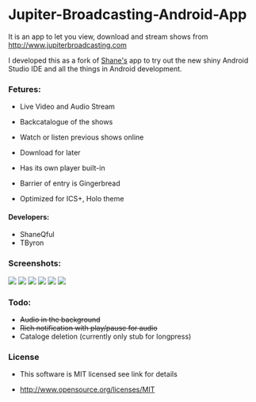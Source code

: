 Jupiter-Broadcasting-Android-App
================================

It is an app to let you view, download and stream shows from http://www.jupiterbroadcasting.com

I developed this as a fork of [Shane's](https://github.com/ShaneQful/Jupiter-Broadcasting-Android-App) app to try out the new shiny Android Studio IDE and all the things in Android development.

### Fetures:

* Live Video and Audio Stream

* Backcatalogue of the shows

* Watch or listen previous shows online

* Download for later

* Has its own player built-in

* Barrier of entry is Gingerbread

* Optimized for ICS+, Holo theme

#### Developers:

* ShaneQful
* TByron

### Screenshots:
<img src=http://i.imgur.com/ebTxyE8.png> <img src=http://i.imgur.com/o5fI406.png> <img src=http://i.imgur.com/xAODTfg.png> 
<img src=http://i.imgur.com/Xww4wGZ.png> <img src=http://i.imgur.com/8S5pgVp.png> <img src=http://i.imgur.com/YfFGPbO.png>

### Todo:

* ~~Audio in the background~~
* ~~Rich notification with play/pause for audio~~
* Cataloge deletion (currently only stub for longpress)

### License

* This software is MIT licensed see link for details

* http://www.opensource.org/licenses/MIT
